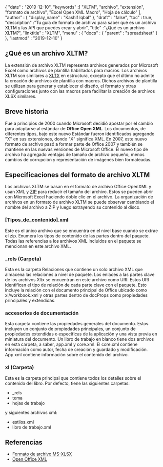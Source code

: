 {
  "date" : "2019-12-10",
  "keywords" :[ "XLTM", "archivo", "extensión", "formato de archivo", "Excel Open XML Macro", "Hoja de cálculo" ],
  "author" : {
    "display_name" : "Kashif Iqbal"
},
  "draft" : "false",
  "toc" : true,
  "description" :"Tu guía de formato de archivo para saber qué es un archivo XLTM y las API que puedes crear y abrir",
  "title" :"¿Qué es un archivo XLTM?",
  "linktitle" : "XLTM",
  "menu" : {
    "docs" : {
      "parent" : "spreadsheet"
}
},
  "lastmod" : "2019-12-10"
}

## ¿Qué es un archivo XLTM?

La extensión de archivo XLTM representa archivos generados por Microsoft Excel como archivos de plantilla habilitados para macros. Los archivos XLTM son similares a [XLTX](/es/spreadsheet/xltx/) en estructura, excepto que el último no admite la creación de archivos de plantilla con macros. Dichos archivos de plantilla se utilizan para generar y establecer el diseño, el formato y otras configuraciones junto con las macros para facilitar la creación de archivos XLSX similares.

## Breve historia ##

Fue a principios de 2000 cuando Microsoft decidió apostar por el cambio para adaptarse al estándar de **Office Open XML**. Los documentos, de diferentes tipos, bajo este nuevo Estándar fueron identificados agregando "X" en sus extensiones, donde "X" significa XML. En 2007, este nuevo formato de archivo pasó a formar parte de Office 2007 y también se mantiene en las nuevas versiones de Microsoft Office. El nuevo tipo de archivo ha agregado ventajas de tamaño de archivo pequeño, menos cambios de corrupción y representación de imágenes bien formateadas.

## Especificaciones del formato de archivo XLTM ##

Los archivos XLTM se basan en el formato de archivo Office OpenXML y usan XML y [ZIP](/es/compression/zip/) para reducir el tamaño del archivo. Estos se pueden abrir con Microsoft Excel haciendo doble clic en el archivo. La organización de archivos en un formato de archivo XLTM se puede observar cambiando el nombre del archivo a ZIP y luego extrayendo su contenido al disco.

### [Tipos_de_contenido].xml ###

Este es el único archivo que se encuentra en el nivel base cuando se extrae el zip. Enumera los tipos de contenido de las partes dentro del paquete. Todas las referencias a los archivos XML incluidos en el paquete se mencionan en este archivo XML.

### \_rels (Carpeta) ###

Esta es la carpeta Relaciones que contiene un solo archivo XML que almacena las relaciones a nivel de paquete. Los enlaces a las partes clave de los archivos Xltx se encuentran en este archivo como URI. Estos URI identifican el tipo de relación de cada parte clave con el paquete. Esto incluye la relación con el documento principal de Office ubicado como xl/workbook.xml y otras partes dentro de docProps como propiedades principales y extendidas.

### accesorios de documentación ###

Esta carpeta contiene las propiedades generales del documento. Estos incluyen un conjunto de propiedades principales, un conjunto de propiedades extendidas o específicas de la aplicación y una vista previa en miniatura del documento. Un libro de trabajo en blanco tiene dos archivos en esta carpeta, a saber, app.xml y core.xml. El core.xml contiene información como autor, fecha de creación y guardado y modificación. App.xml contiene información sobre el contenido del archivo.

### xl (Carpeta) ###

Esta es la carpeta principal que contiene todos los detalles sobre el contenido del libro. Por defecto, tiene las siguientes carpetas:

* \_rels
* tema
* hojas de trabajo

y siguientes archivos xml:

* estilos.xml
* libro de trabajo.xml

## Referencias ##

* [Formato de archivo MS-XLSX](https://msdn.microsoft.com/en-us/library/dd922181(v#office.12).aspx)
* [Open Office XML](http://officeopenxml.com/anatomyofOOXML-xlsx.php)

